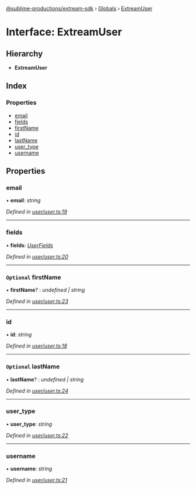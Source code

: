 [@sublime-productions/extream-sdk](../README.md) › [Globals](../globals.md) › [ExtreamUser](extreamuser.md)

# Interface: ExtreamUser

## Hierarchy

* **ExtreamUser**

## Index

### Properties

* [email](extreamuser.md#email)
* [fields](extreamuser.md#fields)
* [firstName](extreamuser.md#optional-firstname)
* [id](extreamuser.md#id)
* [lastName](extreamuser.md#optional-lastname)
* [user_type](extreamuser.md#user_type)
* [username](extreamuser.md#username)

## Properties

###  email

• **email**: *string*

*Defined in [user/user.ts:19](https://github.com/Extream-SaaS/ex-sdk/blob/936e0b7/src/user/user.ts#L19)*

___

###  fields

• **fields**: *[UserFields](userfields.md)*

*Defined in [user/user.ts:20](https://github.com/Extream-SaaS/ex-sdk/blob/936e0b7/src/user/user.ts#L20)*

___

### `Optional` firstName

• **firstName**? : *undefined | string*

*Defined in [user/user.ts:23](https://github.com/Extream-SaaS/ex-sdk/blob/936e0b7/src/user/user.ts#L23)*

___

###  id

• **id**: *string*

*Defined in [user/user.ts:18](https://github.com/Extream-SaaS/ex-sdk/blob/936e0b7/src/user/user.ts#L18)*

___

### `Optional` lastName

• **lastName**? : *undefined | string*

*Defined in [user/user.ts:24](https://github.com/Extream-SaaS/ex-sdk/blob/936e0b7/src/user/user.ts#L24)*

___

###  user_type

• **user_type**: *string*

*Defined in [user/user.ts:22](https://github.com/Extream-SaaS/ex-sdk/blob/936e0b7/src/user/user.ts#L22)*

___

###  username

• **username**: *string*

*Defined in [user/user.ts:21](https://github.com/Extream-SaaS/ex-sdk/blob/936e0b7/src/user/user.ts#L21)*
